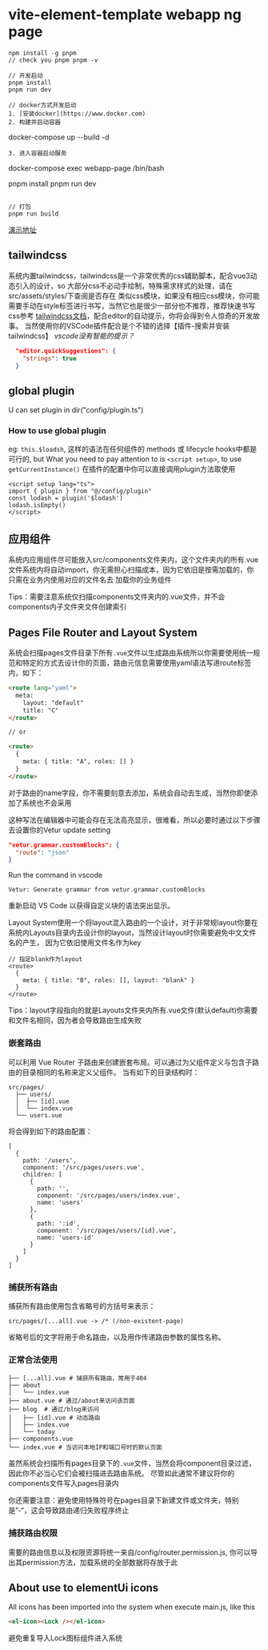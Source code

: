# vite-element-template webapp ng page

```
npm install -g pnpm
// check you pnpm pnpm -v

// 开发启动
pnpm install
pnpm run dev

// docker方式开发启动
1. [安装docker](https://www.docker.com)
2. 构建并启动容器
```
docker-compose up --build -d
```
3. 进入容器启动服务
```
docker-compose exec webapp-page /bin/bash

pnpm install
pnpm run dev
```

// 打包
pnpm run build
```

[演示地址](https://wxsub.github.io/vite-element-template/)

## tailwindcss
系统内置tailwindcss，tailwindcss是一个非常优秀的css辅助脚本，配合vue3动态引入的设计，so 大部分css不必动手绘制，特殊需求样式的处理，请在src/assets/styles/下查阅是否存在
类似css模块，如果没有相应css模块，你可能需要手动在style标签进行书写，当然它也是很少一部分也不推荐，推荐快速书写css参考
[tailwindcss文档](https://tailwindcss.com/docs/)，配合editor的自动提示，你将会得到令人惊奇的开发故事。
当然使用你的VSCode插件配合是个不错的选择【插件-搜索并安装tailwindcss】
*vscode没有智能的提示？*
```json
  "editor.quickSuggestions": {
    "strings": true
  }
```

## global plugin
U can set plugin in dir("config/plugin.ts")
### How to use global plugin
eg: `this.$loadsh`, 这样的语法在任何组件的 methods 或 lifecycle hooks中都是可行的, but What you need to pay attention to is `<script setup>`, to use `getCurrentInstance()`
在插件的配置中你可以直接调用plugin方法取使用
```vue
<script setup lang="ts">
import { plugin } from "@/config/plugin"
const lodash = plugin('$lodash')
lodash.isEmpty()
</script>
```

## 应用组件
系统内应用组件尽可能放入src/components文件夹内，这个文件夹内的所有.vue文件系统内将自动import，你无需担心扫描成本，因为它依旧是按需加载的，你只需在业务内使用对应的文件名去
加载你的业务组件

Tips：需要注意系统仅扫描components文件夹内的.vue文件，并不会components内子文件夹文件创建索引

## Pages File Router and Layout System
系统会扫描pages文件目录下所有`.vue`文件以生成路由系统所以你需要使用统一规范和特定的方式去设计你的页面，路由元信息需要使用yaml语法写进route标签内，如下：
```html
<route lang="yaml">
  meta:
    layout: "default"
    title: "C"
</route>

// or

<route>
  {
    meta: { title: "A", roles: [] }
  }
</route>
```
对于路由的name字段，你不需要刻意去添加，系统会自动去生成，当然你即使添加了系统也不会采用

这种写法在编辑器中可能会存在无法高亮显示，很难看，所以必要时通过以下步骤去设置你的Vetur
update setting
```json
"vetur.grammar.customBlocks": {
  "route": "json"
}
```
Run the command in vscode
```
Vetur: Generate grammar from vetur.grammar.customBlocks
```
重新启动 VS Code 以获得自定义块的语法突出显示。

Layout System使用一个将layout混入路由的一个设计，对于非常规layout你要在系统内Layouts目录内去设计你的layout，当然设计layout时你需要避免中文文件名的产生，
因为它依旧使用文件名作为key
```vue
// 指定blank作为layout
<route>
  {
    meta: { title: "B", roles: [], layout: "blank" }
  }
</route>
```
Tips：layout字段指向的就是Layouts文件夹内所有.vue文件(默认default)你需要和文件名相同，因为者会导致路由生成失败

### 嵌套路由
可以利用 Vue Router 子路由来创建嵌套布局。可以通过为父组件定义与包含子路由的目录相同的名称来定义父组件。 当有如下的目录结构时：

```
src/pages/
  ├── users/
  │  ├── [id].vue
  │  └── index.vue
  └── users.vue
```

将会得到如下的路由配置：

```
[
  {
    path: '/users',
    component: '/src/pages/users.vue',
    children: [
      {
        path: '',
        component: '/src/pages/users/index.vue',
        name: 'users'
      },
      {
        path: ':id',
        component: '/src/pages/users/[id].vue',
        name: 'users-id'
      }
    ]
  }
]
```


### 捕获所有路由
捕获所有路由使用包含省略号的方括号来表示：
```
src/pages/[...all].vue -> /* (/non-existent-page)
```
省略号后的文字将用于命名路由，以及用作传递路由参数的属性名称。

### 正常合法使用
```
├── [...all].vue # 捕获所有路由，常用于404
├── about
│   └── index.vue
├── about.vue # 通过/about来访问该页面
├── blog  # 通过/blog来访问
│   ├── [id].vue # 动态路由
│   ├── index.vue
│   └── today
├── components.vue
└── index.vue # 当访问本地IP和端口号时的默认页面
```
虽然系统会扫描所有pages目录下的`.vue`文件，当然会将component目录过滤，因此你不必当心它们会被扫描进去路由系统。
尽管如此通常不建议将你的components文件写入pages目录内

你还需要注意：避免使用特殊符号在pages目录下新建文件或文件夹，特别是”-“，这会导致路由递归失败程序终止

### 捕获路由权限
需要的路由信息以及权限资源将统一来自/config/router.permission.js, 你可以导出其permission方法，加载系统的全部数据将存放于此

## About use to elementUi icons
All icons has been imported into the system when execute main.js, like this

```html
<el-icon><Lock /></el-icon>
```
避免重复导入Lock图标组件进入系统

